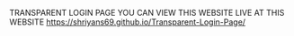 TRANSPARENT LOGIN PAGE
YOU CAN VIEW THIS WEBSITE LIVE AT THIS WEBSITE https://shriyans69.github.io/Transparent-Login-Page/
